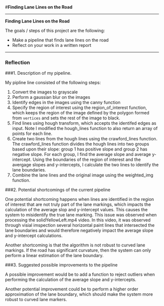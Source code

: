 #**Finding Lane Lines on the Road** 

---

**Finding Lane Lines on the Road**

The goals / steps of this project are the following:
* Make a pipeline that finds lane lines on the road
* Reflect on your work in a written report


[//]: # (Image References)

[image1]: ./examples/grayscale.jpg "Grayscale"

---

### Reflection

###1. Description of my pipeline.

My pipline line consisted of the following steps:

1) Convert the images to grayscale
2) Perform a gaussian blur on the images
3) Identify edges in the images using the canny function
4) Specify the region of interest using the region_of_interest function, which keeps the region of the image defined by the polygon formed from `vertices` and sets the rest of the image to black.
5) Find lines using hough transform, which accepts the identifed edges as input. Note I modified the hough_lines function to also return an array of points for each line.
6) Create two lines from the hough lines using the crawford_lines function.  The crawford_lines function divides the hough lines into two groups based upon their slope: group 1 has positive slope and group 2 has negative slope.  For each group, I find the average slope and average y-intercept.  Using the boundaries of the region of interest and the avergage slopes and y-intercepts, I calculate the two lines to identify the lane boundaries.
7) Combine the lane lines and the original image using the weighted_img function.


###2. Potential shortcomings of the current pipeline


One potential shortcoming happens when lines are identified in the region of interest that are not truly part of the lane markings, which impacts the calculation of the average slop and y-intercept values.  This causes the system to misidentify the true lane marking.  This issue was observed when processing the solidYellowLeft.mp4 video.  In this video, it was observed through visial imspection several horizontal paint lines that intersected the lane boundaries and would therefore negatively impact the average slope and y-intercept calculations.

Another shortcoming is that the algorithm is not robust to curved lane markings.  If the road has significant curvature, then the system can only perform a linear estimation of the lane boundary.


###3. Suggested possible improvements to the pipeline

A possible improvement would be to add a function to reject outliers when performing the calculation of the average slope and y-intercepts.

Another potential improvement could be to perform a higher order approximation of the lane boundary, which should make the system more robust to curved lane markers.